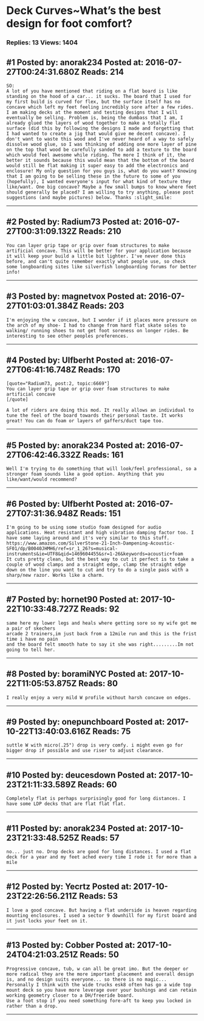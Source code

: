 # Deck Curves~What&rsquo;s the best design for foot comfort?

### Replies: 13 Views: 1404

## \#1 Posted by: anorak234 Posted at: 2016-07-27T00:24:31.680Z Reads: 214

```
SO:
A lot of you have mentioned that riding on a flat board is like standing on the hood of a car... it sucks. The board that I used for my first build is curved for flex, but the surface itself has no concave which left my feet feeling incredibly sore after a few rides. I am making decks at the moment and testing designs that I will eventually be selling. Problem is, being the dumbass that I am, I already glued the layers of wood together to make a totally flat surface (did this by following the designs I made and forgetting that I had wanted to create a jig that would give me decent concave). I don't want to waste this wood and I've never heard of a way to safely dissolve wood glue, so I was thinking of adding one more layer of pine on the top that wood be carefully sanded to add a texture to the board which would feel awesome while riding. The more I think of it, the better it sounds because this would mean that the bottom of the board would still be flat making it super easy to add the electronics and enclosure! My only question for you guys is, what do you want? Knowing that I am going to be selling these in the future to some of you (hopefully), I wanted everyone's input for what kind of texture they like/want. One big concave? Maybe a few small bumps to know where feet should generally be placed? I am willing to try anything, please post suggestions (and maybe pictures) below. Thanks :slight_smile:
```

---
## \#2 Posted by: Radium73 Posted at: 2016-07-27T00:31:09.132Z Reads: 210

```
You can layer grip tape or grip over foam structures to make artificial concave. This will be better for your application because it will keep your build a little bit lighter. I've never done this before, and can't quite remember exactly what people use, so check some longboarding sites like silverfish longboarding forums for better info!
```

---
## \#3 Posted by: magnetvox Posted at: 2016-07-27T01:03:01.384Z Reads: 203

```
I'm enjoying the w concave, but I wonder if it places more pressure on the arch of my shoe- I had to change from hard flat skate soles to walking/ running shoes to not get foot soreness on longer rides. Be interesting to see other peoples preferences.
```

---
## \#4 Posted by: Ulfberht Posted at: 2016-07-27T06:41:16.748Z Reads: 170

```
[quote="Radium73, post:2, topic:6669"]
You can layer grip tape or grip over foam structures to make artificial concave
[/quote]

A lot of riders are doing this mod. It really allows an individual to tune the feel of the board towards their personal taste. It works great! You can do foam or layers of gaffers/duct tape too.
```

---
## \#5 Posted by: anorak234 Posted at: 2016-07-27T06:42:46.332Z Reads: 161

```
Well I'm trying to do something that will look/feel professional, so a stronger foam sounds like a good option. Anything that you like/want/would recommend?
```

---
## \#6 Posted by: Ulfberht Posted at: 2016-07-27T07:31:36.948Z Reads: 151

```
I'm going to be using some studio foam designed for audio applications. Heat resistant and high vibration damping factor too. I have some laying around and it's very similar to this stuff.
https://www.amazon.com/SilverStone-21-Inch-Dampening-Acoustic-SF01/dp/B0040JHMH6/ref=sr_1_26?s=musical-instruments&ie=UTF8&qid=1469604455&sr=1-26&keywords=acoustic+foam
It cuts pretty clean, but the best way to cut it perfect is to take a couple of wood clamps and a straight edge, clamp the straight edge down on the line you want to cut and try to do a single pass with a sharp/new razor. Works like a charm.
```

---
## \#7 Posted by: hornet90 Posted at: 2017-10-22T10:33:48.727Z Reads: 92

```
same here my lower legs and heals where getting sore so my wife got me a pair of skechers
arcade 2 trainers,im just back from a 12mile run and this is the frist time i have no pain
and the board felt smooth hate to say it she was right.........Im not going to tell her.
```

---
## \#8 Posted by: boramiNYC Posted at: 2017-10-22T11:05:53.875Z Reads: 80

```
I really enjoy a very mild W profile without harsh concave on edges.
```

---
## \#9 Posted by: onepunchboard Posted at: 2017-10-22T13:40:03.616Z Reads: 75

```
suttle W with micro(.25") drop is very comfy. i might even go for bigger drop if possible and use riser to adjust clearance.
```

---
## \#10 Posted by: deucesdown Posted at: 2017-10-23T21:11:33.589Z Reads: 60

```
Completely flat is perhaps surprisingly good for long distances. I have some LDP decks that are flat flat flat.
```

---
## \#11 Posted by: anorak234 Posted at: 2017-10-23T21:33:48.525Z Reads: 57

```
no... just no. Drop decks are good for long distances. I used a flat deck for a year and my feet ached every time I rode it for more than a mile
```

---
## \#12 Posted by: Yecrtz Posted at: 2017-10-23T22:26:56.211Z Reads: 53

```
I love a good concave. But having a flat underside is heaven regarding mounting enclosures. I used a sector 9 downhill for my first board and it just locks your feet on it.
```

---
## \#13 Posted by: Cobber Posted at: 2017-10-24T04:21:03.251Z Reads: 50

```
Progressive concave, tub, w can all be great imo. But the deeper or more radical they are the more important placement and overall design is, and no design suits everyone... so there is no magic...
Personally I think with the wide trucks esk8 often has go a wide top mount deck so you have more leverage over your bushings and can retain working geometry closer to a DH/freeride board. 
Use a foot stop if you need something fore-aft to keep you locked in rather than a drop.
```

---
